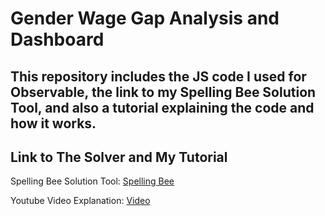 # Gender Wage Gap Analysis and Dashboard

This repository includes the JS code I used for Observable, the link to my Spelling Bee Solution Tool, and also a tutorial explaining the code and how it works.
---

## Link to The Solver and My Tutorial
Spelling Bee Solution Tool: [Spelling Bee](https://307421ae.jacehiga.pages.dev/)

Youtube Video Explanation: [Video](https://youtu.be/CkrZXnwQGi8)
